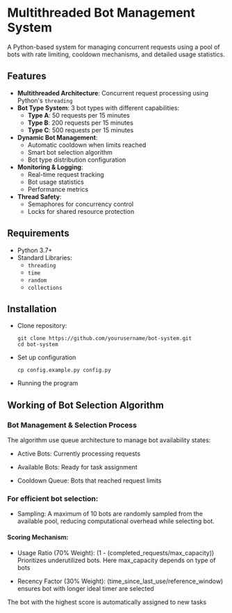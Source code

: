 # Multithreaded Bot Management System

A Python-based system for managing concurrent requests using a pool of bots with rate limiting, cooldown mechanisms, and detailed usage statistics.

## Features

- **Multithreaded Architecture**: Concurrent request processing using Python's `threading`
- **Bot Type System**: 3 bot types with different capabilities:
  - **Type A**: 50 requests per 15 minutes
  - **Type B**: 200 requests per 15 minutes
  - **Type C**: 500 requests per 15 minutes
- **Dynamic Bot Management**:
  - Automatic cooldown when limits reached
  - Smart bot selection algorithm
  - Bot type distribution configuration
- **Monitoring & Logging**:
  - Real-time request tracking
  - Bot usage statistics
  - Performance metrics
- **Thread Safety**:
  - Semaphores for concurrency control
  - Locks for shared resource protection

## Requirements

- Python 3.7+
- Standard Libraries:
  - `threading`
  - `time`
  - `random`
  - `collections`

## Installation

- Clone repository:

  ```
  git clone https://github.com/yourusername/bot-system.git
  cd bot-system
  ```

- Set up configuration

  ```
  cp config.example.py config.py
  ```

- Running the program

## Working of Bot Selection Algorithm

### Bot Management & Selection Process

The algorithm use queue architecture to manage bot availability states:

- Active Bots: Currently processing requests

- Available Bots: Ready for task assignment

- Cooldown Queue: Bots that reached request limits

### For efficient bot selection:

- Sampling: A maximum of 10 bots are randomly sampled from the available pool, reducing computational overhead while selecting bot.

#### Scoring Mechanism:

- Usage Ratio (70% Weight): (1 - (completed_requests/max_capacity))
  Prioritizes underutilized bots.
  Here max_capacity depends on type of bots

- Recency Factor (30% Weight): (time_since_last_use/reference_window) ensures bot with longer ideal timer are selected

The bot with the highest score is automatically assigned to new tasks
